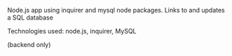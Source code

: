 Node.js app using inquirer and mysql node packages. Links to and updates a SQL database

Technologies used: node.js, inquirer, MySQL

(backend only)

